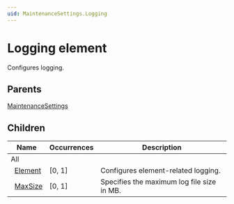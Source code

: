 ```yaml
---
uid: MaintenanceSettings.Logging
---
```


# Logging element

Configures logging.

## Parents

[MaintenanceSettings](xref:MaintenanceSettings)

## Children

| Name | Occurrences | Description |
| --- | --- | --- |
| All |  |  |
| &#160;&#160;[Element](xref:MaintenanceSettings.Logging.Element) | [0, 1] | Configures element-related logging. |
| &#160;&#160;[MaxSize](xref:MaintenanceSettings.Logging.MaxSize) | [0, 1] | Specifies the maximum log file size in MB. |
